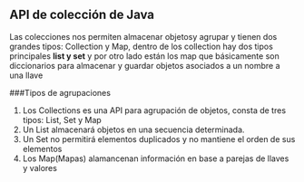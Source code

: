 ## API de colección de Java

Las colecciones nos permiten almacenar objetosy  agrupar y tienen dos grandes tipos: Collection y Map, dentro de los 
collection hay dos tipos principales **list y set** y por otro lado están los map que básicamente son diccionarios
para almacenar y guardar objetos asociados a un nombre a una llave



###Tipos de agrupaciones
1. Los Collections es una API para agrupación de objetos, consta de tres tipos: List, Set y Map
2. Un List almacenará objetos en una secuencia determinada.
3. Un Set no permitirá elementos duplicados y no mantiene el orden de sus elementos
4. Los Map(Mapas) alamancenan información en base a parejas de llaves y valores